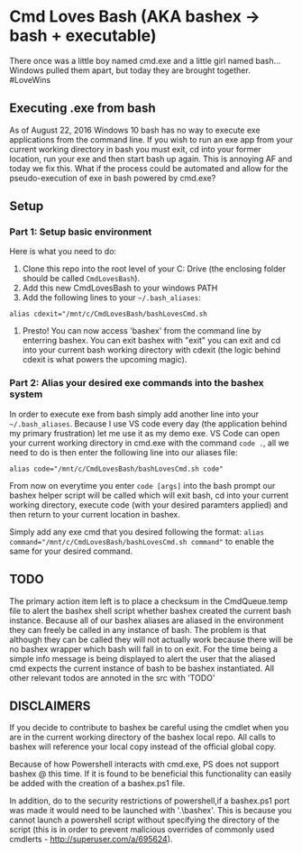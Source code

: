 # Cmd Loves Bash (AKA bashex -> bash + executable)

There once was a little boy named cmd.exe and a little girl named bash... Windows pulled them apart, but today they are brought together. #LoveWins

## Executing .exe from bash

As of August 22, 2016 Windows 10 bash has no way to execute exe applications from the command line. If you wish to run an exe app from your current working directory in bash you must exit, cd into your former location, run your exe and then start bash up again. This is annoying AF and today we fix this. What if the process could be automated and allow for the pseudo-execution of exe in bash powered by cmd.exe?

## Setup

### Part 1: Setup basic environment

Here is what you need to do:

1. Clone this repo into the root level of your C: Drive (the enclosing folder should be called `CmdLovesBash`). 
1. Add this new CmdLovesBash to your windows PATH
1. Add the following lines to your `~/.bash_aliases`: 

  ```
  alias cdexit="/mnt/c/CmdLovesBash/bashLovesCmd.sh
  ```
1. Presto! You can now access 'bashex' from the command line by enterring bashex. You can exit bashex with "exit" you can exit and cd into your current bash working directory with cdexit (the logic behind cdexit is what powers the upcoming magic).

### Part 2: Alias your desired exe commands into the bashex system

In order to execute exe from bash simply add another line into your `~/.bash_aliases`. Because I use VS code every day (the application behind my primary frustration) let me use it as my demo exe. VS Code can open your current working directory in cmd.exe with the command `code .`, all we need to do is then enter the following line into our aliases file:
```
alias code="/mnt/c/CmdLovesBash/bashLovesCmd.sh code"
```

From now on everytime you enter `code [args]` into the bash prompt our bashex helper script will be called which will exit bash, cd into your current working directory, execute code (with your desired paramters applied) and then return to your current location in bashex. 

Simply add any exe cmd that you desired following the format: 
`alias command="/mnt/c/CmdLovesBash/bashLovesCmd.sh command"`
to enable the same for your desired command.

## TODO

The primary action item left is to place a checksum in the CmdQueue.temp file to alert the bashex shell script whether bashex created the current bash instance. Because all of our bashex aliases are aliased in the environment they can freely be called in any instance of bash. The problem is that although they can be called they will not actually work because there will be no bashex wrapper which bash will fall in to on exit. For the time being a simple info message is being displayed to alert the user that the aliased cmd expects the current instance of bash to be bashex instantiated.
All other relevant todos are annoted in the src with 'TODO'

## DISCLAIMERS

If you decide to contribute to bashex be careful using the cmdlet when you are in the current working directory of the bashex local repo. All calls to bashex will reference your local copy instead of the official global copy.

Because of how Powershell interacts with cmd.exe, PS does not support bashex @ this time. If it is found to be beneficial this functionality can easily be added with the creation of a bashex.ps1 file. 

In addition, do to the security restrictions of powershell,if a bashex.ps1 port was made it would need to be launched with '.\bashex'. This is because you cannot launch a powershell script without specifying the directory of the script (this is in order to prevent malicious overrides of commonly used cmdlerts - http://superuser.com/a/695624).
